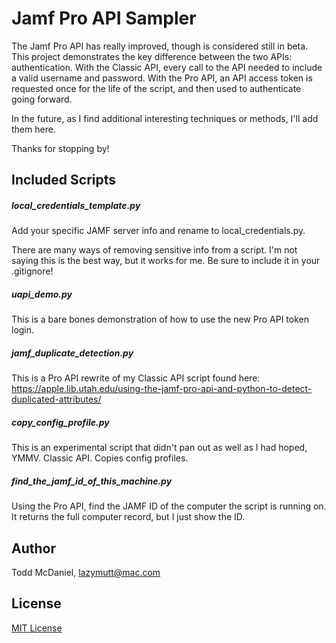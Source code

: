 # Jamf Pro API Sampler

The Jamf Pro API has really improved, though is considered still in beta. This project demonstrates the key difference between the two APIs: authentication. With the Classic API, every call to the API needed to include a valid username and password. With the Pro API, an API access token is requested once for the life of the script, and then used to authenticate going forward.

In the future, as I find additional interesting techniques or methods, I'll add them here.

Thanks for stopping by!



## Included Scripts

##### local_credentials_template.py

Add your specific JAMF server info and rename to local_credentials.py. 

There are many ways of removing sensitive info from a script. I'm not saying this is the best way, but it works for me. Be sure to include it in your .gitignore!



##### uapi_demo.py

This is a bare bones demonstration of how to use the new Pro API token login.



##### jamf_duplicate_detection.py

This is a Pro API rewrite of my Classic API script found here: https://apple.lib.utah.edu/using-the-jamf-pro-api-and-python-to-detect-duplicated-attributes/



##### copy_config_profile.py

This is an experimental script that didn't pan out as well as I had hoped, YMMV. Classic API. Copies config profiles.



##### find_the_jamf_id_of_this_machine.py

Using the Pro API, find the JAMF ID of the computer the script is running on. It returns the full computer record, but I just show the ID.



## Author

Todd McDaniel, lazymutt@mac.com



## License

[MIT License](LICENSE)
